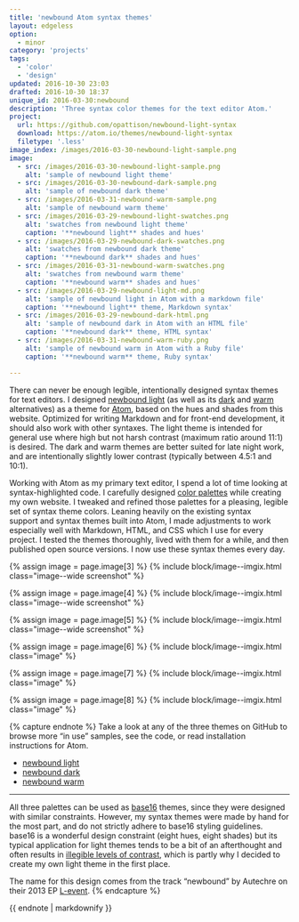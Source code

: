 ```yaml
---
title: 'newbound Atom syntax themes'
layout: edgeless
option:
  - minor
category: 'projects'
tags:
  - 'color'
  - 'design'
updated: 2016-10-30 23:03
drafted: 2016-10-30 18:37
unique_id: 2016-03-30:newbound
description: 'Three syntax color themes for the text editor Atom.'
project:
  url: https://github.com/opattison/newbound-light-syntax
  download: https://atom.io/themes/newbound-light-syntax
  filetype: '.less'
image_index: /images/2016-03-30-newbound-light-sample.png
image:
  - src: /images/2016-03-30-newbound-light-sample.png
    alt: 'sample of newbound light theme'
  - src: /images/2016-03-30-newbound-dark-sample.png
    alt: 'sample of newbound dark theme'
  - src: /images/2016-03-31-newbound-warm-sample.png
    alt: 'sample of newbound warm theme'
  - src: /images/2016-03-29-newbound-light-swatches.png
    alt: 'swatches from newbound light theme'
    caption: '**newbound light** shades and hues'
  - src: /images/2016-03-29-newbound-dark-swatches.png
    alt: 'swatches from newbound dark theme'
    caption: '**newbound dark** shades and hues'
  - src: /images/2016-03-31-newbound-warm-swatches.png
    alt: 'swatches from newbound warm theme'
    caption: '**newbound warm** shades and hues'
  - src: /images/2016-03-29-newbound-light-md.png
    alt: 'sample of newbound light in Atom with a markdown file'
    caption: '**newbound light** theme, Markdown syntax'
  - src: /images/2016-03-29-newbound-dark-html.png
    alt: 'sample of newbound dark in Atom with an HTML file'
    caption: '**newbound dark** theme, HTML syntax'
  - src: /images/2016-03-31-newbound-warm-ruby.png
    alt: 'sample of newbound warm in Atom with a Ruby file'
    caption: '**newbound warm** theme, Ruby syntax'

---
```


There can never be enough legible, intentionally designed syntax themes for text editors. I designed [newbound light](https://github.com/opattison/newbound-light-syntax) (as well as its [dark](https://github.com/opattison/newbound-dark-syntax) and [warm](https://github.com/opattison/newbound-warm-syntax) alternatives) as a theme for [Atom](https://atom.io), based on the hues and shades from this website. Optimized for writing Markdown and for front-end development, it should also work with other syntaxes. The light theme is intended for general use where high but not harsh contrast (maximum ratio around 11:1) is desired. The dark and warm themes are better suited for late night work, and are intentionally slightly lower contrast (typically between 4.5:1 and 10:1).

Working with Atom as my primary text editor, I spend a lot of time looking at syntax-highlighted code. I carefully designed [color palettes](/patterns/color/) while creating my own website. I tweaked and refined those palettes for a pleasing, legible set of syntax theme colors. Leaning heavily on the existing syntax support and syntax themes built into Atom, I made adjustments to work especially well with Markdown, HTML, and CSS which I use for every project. I tested the themes thoroughly, lived with them for a while, and then published open source versions. I now use these syntax themes every day.

{% assign image = page.image[3] %}
{% include block/image--imgix.html class="image--wide screenshot" %}

{% assign image = page.image[4] %}
{% include block/image--imgix.html class="image--wide screenshot" %}

{% assign image = page.image[5] %}
{% include block/image--imgix.html class="image--wide screenshot" %}

{% assign image = page.image[6] %}
{% include block/image--imgix.html class="image" %}

{% assign image = page.image[7] %}
{% include block/image--imgix.html class="image" %}

{% assign image = page.image[8] %}
{% include block/image--imgix.html class="image" %}

{% capture endnote %}
Take a look at any of the three themes on GitHub to browse more “in use” samples, see the code, or read installation instructions for Atom.

- [newbound light](https://github.com/opattison/newbound-light-syntax)
- [newbound dark](https://github.com/opattison/newbound-dark-syntax)
- [newbound warm](https://github.com/opattison/newbound-warm-syntax)

---

All three palettes can be used as [base16](https://github.com/chriskempson/base16) themes, since they were designed with similar constraints. However, my syntax themes were made by hand for the most part, and do not strictly adhere to base16 styling guidelines. base16 is a wonderful design constraint (eight hues, eight shades) but its typical application for light themes tends to be a bit of an afterthought and often results in [illegible levels of contrast](https://chriskempson.github.io/base16/), which is partly why I decided to create my own light theme in the first place.

The name for this design comes from the track “newbound” by Autechre on their 2013 EP [L-event](https://warp.net/releases/l-event/).
{% endcapture %}

<aside class="ancillary--endnotes">
{{ endnote | markdownify }}
</aside>
